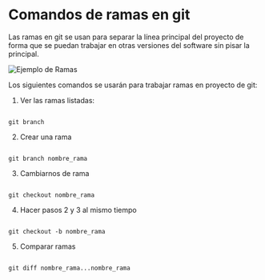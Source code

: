 # Comandos de ramas en git

Las ramas en git se usan para separar la línea principal del proyecto de forma que se puedan trabajar en otras versiones del software sin pisar la principal.

![Ejemplo de Ramas](https://www.paradigmadigital.com/wp-content/uploads/2016/08/Git4.jpg)

Los siguientes comandos se usarán para trabajar ramas en proyecto de git:

1. Ver las ramas listadas:

~~~

git branch

~~~

2. Crear una rama

~~~

git branch nombre_rama

~~~

3. Cambiarnos de rama

~~~

git checkout nombre_rama

~~~

4. Hacer pasos 2 y 3 al mismo tiempo

~~~

git checkout -b nombre_rama

~~~

5. Comparar ramas

~~~

git diff nombre_rama...nombre_rama

~~~
